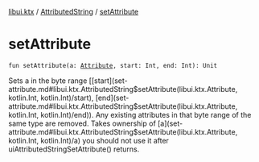 [libui.ktx](../index.md) / [AttributedString](index.md) / [setAttribute](./set-attribute.md)

# setAttribute

`fun setAttribute(a: `[`Attribute`](../-attribute/index.md)`, start: Int, end: Int): Unit`

Sets a in the byte range [[start](set-attribute.md#libui.ktx.AttributedString$setAttribute(libui.ktx.Attribute, kotlin.Int, kotlin.Int)/start), [end](set-attribute.md#libui.ktx.AttributedString$setAttribute(libui.ktx.Attribute, kotlin.Int, kotlin.Int)/end)). Any existing attributes in that byte range of the same type are
removed. Takes ownership of [a](set-attribute.md#libui.ktx.AttributedString$setAttribute(libui.ktx.Attribute, kotlin.Int, kotlin.Int)/a) you should not use it after uiAttributedStringSetAttribute() returns.

